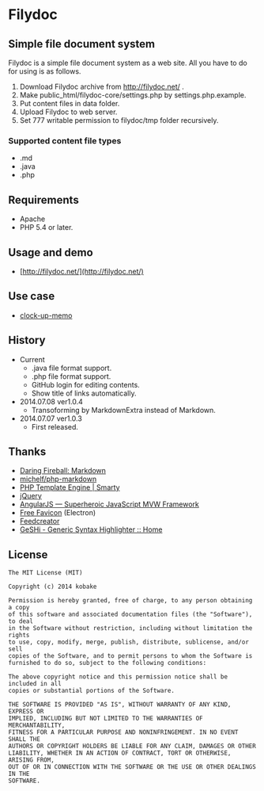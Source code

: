 Filydoc
=======

Simple file document system
-----------------------
Filydoc is a simple file document system as a web site.
All you have to do for using is as follows.

1. Download Filydoc archive from http://filydoc.net/ .
2. Make public_html/filydoc-core/settings.php by settings.php.example.
3. Put content files in data folder.
4. Upload Filydoc to web server.
5. Set 777 writable permission to filydoc/tmp folder recursively.


### Supported content file types
- .md
- .java
- .php


Requirements
------------
- Apache
- PHP 5.4 or later.


Usage and demo
--------------
- [http://filydoc.net/](http://filydoc.net/)


Use case
--------
- [clock-up-memo](http://memo.clock-up.jp/)


History
-------
- Current
	- .java file format support.
	- .php file format support.
	- GitHub login for editing contents.
	- Show title of links automatically.
- 2014.07.08 ver1.0.4
	- Transoforming by MarkdownExtra instead of Markdown.
- 2014.07.07 ver1.0.3
	- First released.

Thanks
------
- [Daring Fireball: Markdown](http://daringfireball.net/projects/markdown/)
- [michelf/php-markdown](https://github.com/michelf/php-markdown)
- [PHP Template Engine | Smarty](http://www.smarty.net/)
- [jQuery](http://jquery.com/)
- [AngularJS — Superheroic JavaScript MVW Framework](https://angularjs.org/)
- [Free Favicon](http://www.freefavicon.com/freefavicons/) (Electron)
- [Feedcreator](http://feedcreator.org/)
- [GeSHi - Generic Syntax Highlighter :: Home](http://qbnz.com/highlighter/)


License
-------
    The MIT License (MIT)
    
    Copyright (c) 2014 kobake
    
    Permission is hereby granted, free of charge, to any person obtaining a copy
    of this software and associated documentation files (the "Software"), to deal
    in the Software without restriction, including without limitation the rights
    to use, copy, modify, merge, publish, distribute, sublicense, and/or sell
    copies of the Software, and to permit persons to whom the Software is
    furnished to do so, subject to the following conditions:
    
    The above copyright notice and this permission notice shall be included in all
    copies or substantial portions of the Software.
    
    THE SOFTWARE IS PROVIDED "AS IS", WITHOUT WARRANTY OF ANY KIND, EXPRESS OR
    IMPLIED, INCLUDING BUT NOT LIMITED TO THE WARRANTIES OF MERCHANTABILITY,
    FITNESS FOR A PARTICULAR PURPOSE AND NONINFRINGEMENT. IN NO EVENT SHALL THE
    AUTHORS OR COPYRIGHT HOLDERS BE LIABLE FOR ANY CLAIM, DAMAGES OR OTHER
    LIABILITY, WHETHER IN AN ACTION OF CONTRACT, TORT OR OTHERWISE, ARISING FROM,
    OUT OF OR IN CONNECTION WITH THE SOFTWARE OR THE USE OR OTHER DEALINGS IN THE
    SOFTWARE.
